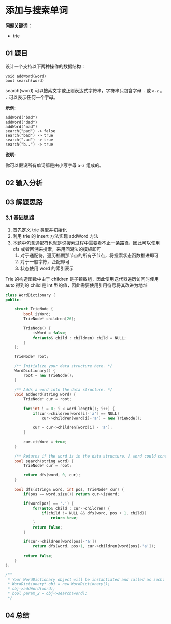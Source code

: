 # 添加与搜索单词
**问题关键词：**

- trie

## 01 题目

设计一个支持以下两种操作的数据结构：

```
void addWord(word)
bool search(word)
```

search(word) 可以搜索文字或正则表达式字符串，字符串只包含字母 `.` 或 `a-z` 。 `.` 可以表示任何一个字母。

**示例:**

```
addWord("bad")
addWord("dad")
addWord("mad")
search("pad") -> false
search("bad") -> true
search(".ad") -> true
search("b..") -> true
```

**说明:**

你可以假设所有单词都是由小写字母 `a-z` 组成的。


  ## 02 输入分析



## 03 解题思路

### 3.1 基础思路

1. 首先定义 trie 类型并初始化
2. 利用 trie 的 insert 方法实现 addWord 方法
3. 本题中包含通配符也就是说搜索过程中需要看不止一条路径，因此可以使用 dfs 或者回溯来搜索，采用回溯法的模板即可
   1. 对于通配符，遍历档期那节点的所有子节点，将搜索状态函数推进即可
   2. 对于一般字符，匹配即可
   3. 状态使用 word 的索引表示

Trie 的构造函数中由于 children 是子镇数组，因此使用迭代器遍历访问时使用 auto 得到的 child 是 int 型的值，因此需要使用引用符号将其改进为地址

```c++
class WordDictionary {    
public:
    
    struct TrieNode {
        bool isWord;
        TrieNode* children[26];
        
        TrieNode() {
            isWord = false;
            for(auto& child : children) child = NULL;
        }
    };
    
    TrieNode* root;

    /** Initialize your data structure here. */
    WordDictionary() {
        root = new TrieNode();
    }
    
    /** Adds a word into the data structure. */
    void addWord(string word) {
        TrieNode* cur = root;
        
        for(int i = 0; i < word.length(); i++) {
            if(cur->children[word[i]-'a'] == NULL)
                cur->children[word[i]-'a'] = new TrieNode();
            
            cur = cur->children[word[i] - 'a'];
        }
        
        cur->isWord = true;
    }
    
    /** Returns if the word is in the data structure. A word could contain the dot character '.' to represent any one letter. */
    bool search(string word) {
        TrieNode* cur = root;
        
        return dfs(word, 0, cur);
    }
        
    bool dfs(string& word, int pos, TrieNode* cur) {
        if(pos == word.size()) return cur->isWord;
        
        if(word[pos] == '.') {
            for(auto& child : cur->children) {
                if(child != NULL && dfs(word, pos + 1, child))
                    return true;
            }
            return false;
        }
        
        if(cur->children[word[pos]-'a'])
            return dfs(word, pos+1, cur->children[word[pos]-'a']);
        
        return false;
    }
};

/**
 * Your WordDictionary object will be instantiated and called as such:
 * WordDictionary* obj = new WordDictionary();
 * obj->addWord(word);
 * bool param_2 = obj->search(word);
 */
```

## 04 总结

